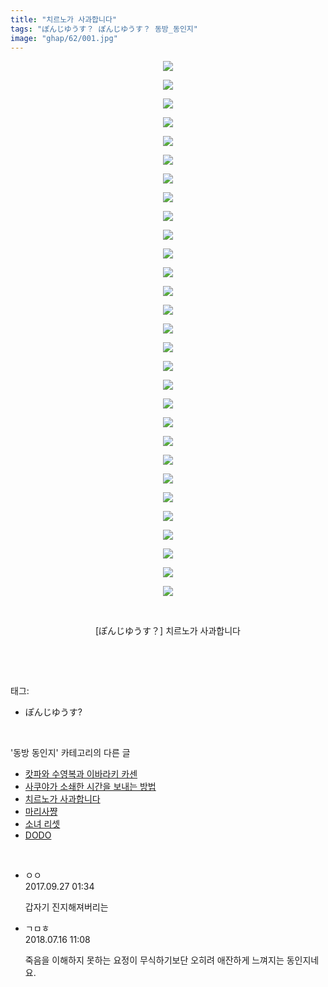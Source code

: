 ```yaml
---
title: "치르노가 사과합니다"
tags: "ぽんじゆうす？ ぽんじゆうす？ 동방_동인지"
image: "ghap/62/001.jpg"
---
```

<div class="article">
<p style="text-align: center; clear: none; float: none;"><img src="{{ site.nasurl }}/ghap/62/001.jpg"/></p>
<p style="text-align: center; clear: none; float: none;"><img src="{{ site.nasurl }}/ghap/62/002.jpg"/></p>
<p style="text-align: center; clear: none; float: none;"><img src="{{ site.nasurl }}/ghap/62/003.jpg"/></p>
<p style="text-align: center; clear: none; float: none;"><img src="{{ site.nasurl }}/ghap/62/004.jpg"/></p>
<p style="text-align: center; clear: none; float: none;"><img src="{{ site.nasurl }}/ghap/62/005.jpg"/></p>
<p style="text-align: center; clear: none; float: none;"><img src="{{ site.nasurl }}/ghap/62/006.jpg"/></p>
<p style="text-align: center; clear: none; float: none;"><img src="{{ site.nasurl }}/ghap/62/007.jpg"/></p>
<p style="text-align: center; clear: none; float: none;"><img src="{{ site.nasurl }}/ghap/62/008.jpg"/></p>
<p style="text-align: center; clear: none; float: none;"><img src="{{ site.nasurl }}/ghap/62/009.jpg"/></p>
<p style="text-align: center; clear: none; float: none;"><img src="{{ site.nasurl }}/ghap/62/010.jpg"/></p>
<p style="text-align: center; clear: none; float: none;"><img src="{{ site.nasurl }}/ghap/62/011.jpg"/></p>
<p style="text-align: center; clear: none; float: none;"><img src="{{ site.nasurl }}/ghap/62/012.jpg"/></p>
<p style="text-align: center; clear: none; float: none;"><img src="{{ site.nasurl }}/ghap/62/013.jpg"/></p>
<p style="text-align: center; clear: none; float: none;"><img src="{{ site.nasurl }}/ghap/62/014.jpg"/></p>
<p style="text-align: center; clear: none; float: none;"><img src="{{ site.nasurl }}/ghap/62/015.jpg"/></p>
<p style="text-align: center; clear: none; float: none;"><img src="{{ site.nasurl }}/ghap/62/016.jpg"/></p>
<p style="text-align: center; clear: none; float: none;"><img src="{{ site.nasurl }}/ghap/62/017.jpg"/></p>
<p style="text-align: center; clear: none; float: none;"><img src="{{ site.nasurl }}/ghap/62/018.jpg"/></p>
<p style="text-align: center; clear: none; float: none;"><img src="{{ site.nasurl }}/ghap/62/019.jpg"/></p>
<p style="text-align: center; clear: none; float: none;"><img src="{{ site.nasurl }}/ghap/62/020.jpg"/></p>
<p style="text-align: center; clear: none; float: none;"><img src="{{ site.nasurl }}/ghap/62/021.jpg"/></p>
<p style="text-align: center; clear: none; float: none;"><img src="{{ site.nasurl }}/ghap/62/022.jpg"/></p>
<p style="text-align: center; clear: none; float: none;"><img src="{{ site.nasurl }}/ghap/62/023.jpg"/></p>
<p style="text-align: center; clear: none; float: none;"><img src="{{ site.nasurl }}/ghap/62/024.jpg"/></p>
<p style="text-align: center; clear: none; float: none;"><img src="{{ site.nasurl }}/ghap/62/025.jpg"/></p>
<p style="text-align: center; clear: none; float: none;"><img src="{{ site.nasurl }}/ghap/62/026.jpg"/></p>
<p style="text-align: center; clear: none; float: none;"><img src="{{ site.nasurl }}/ghap/62/027.jpg"/></p>
<p style="text-align: center; clear: none; float: none;"><img src="{{ site.nasurl }}/ghap/62/028.jpg"/></p>
<p style="text-align: center; clear: none; float: none;"><img src="{{ site.nasurl }}/ghap/62/029.jpg"/></p>
<p style="text-align: center; clear: none; float: none;"><br/></p>
<p style="text-align: center; clear: none; float: none;">[ぽんじゆうす？] 치르노가 사과합니다</p>
<p><br/></p>
</div><br/>
<div class="tagTrail">
<p>태그: </p>
<ul>
<li>ぽんじゆうす?</li>
</ul>
</div><br/>
<div class="another">
<p>'동방 동인지' 카테고리의 다른 글</p>
<ul>
<li><a href="/2016-06-16-ghap_64">캇파와 수영복과 이바라키 카센</a></li>
<li><a href="/2016-06-16-ghap_63">사쿠야가 소쇄한 시간을 보내는 방법</a></li>
<li><a href="/2016-06-16-ghap_62">치르노가 사과합니다</a></li>
<li><a href="/2016-06-16-ghap_61">마리사쨩</a></li>
<li><a href="/2016-06-16-ghap_60">소녀 리셋</a></li>
<li><a href="/2016-06-16-ghap_59">DODO</a></li>
</ul>
</div><br/>
<div class="cb_module cb_fluid">
<div class="cb_wrt cb_profile">
<div class="comment">
<ul>
<li class="cb_thumb_off" id="comment15091290">
<div class="cb_comment_area">
<div class="cb_info_area">
<div class="cb_section">
<span class="cb_nick_name">ㅇㅇ</span>
</div>
<div class="cb_section">
<span class="cb_date">2017.09.27 01:34 </span>
</div>
</div>
<div class="cb_dsc_comment">
<p class="cb_dsc">
											갑자기 진지해져버리는
										</p>
</div>
</div></li>
<li class="cb_thumb_off" id="comment15287755">
<div class="cb_comment_area">
<div class="cb_info_area">
<div class="cb_section">
<span class="cb_nick_name">ㄱㅁㅎ</span>
</div>
<div class="cb_section">
<span class="cb_date">2018.07.16 11:08 </span>
</div>
</div>
<div class="cb_dsc_comment">
<p class="cb_dsc">
											죽음을 이해하지 못하는 요정이 무식하기보단 오히려 애잔하게 느껴지는 동인지네요.
										</p>
</div>
</div></li>
</ul>
</div>
</div><!-- commentList close -->
</div><br/>
